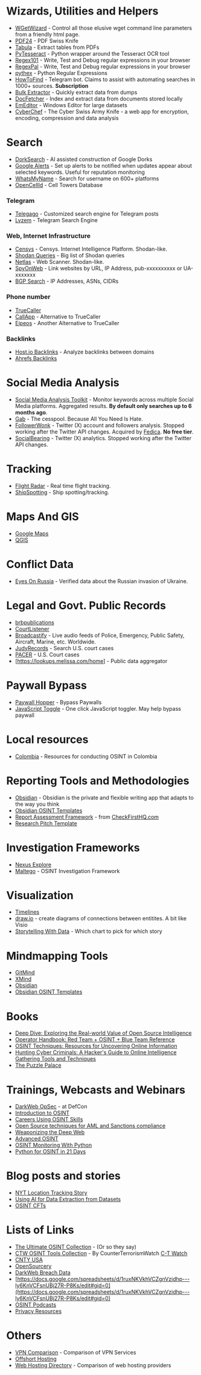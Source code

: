 # Wizards, Utilities and Helpers

- [WGetWizard](https://www.whatismybrowser.com/developers/tools/wget-wizard/) - Control all those elusive wget command line parameters from a friendly html page.
- [PDF24](https://www.pdf24.org/en/) - PDF Swiss Knife
- [Tabula](https://tabula.technology/) - Extract tables from PDFs
- [PyTesseract](https://pypi.org/project/pytesseract/) - Python wrapper around the Tesseract OCR tool
- [Regex101](https://regex101.com/) - Write, Test and Debug regular expressions in your browser
- [RegexPal](https://www.regexpal.com/) - Write, Test and Debug regular expressions in your browser
- [pythex](https://pythex.org/) - Python Regular Expressions
- [HowToFind](https://telegram.me/HowToFindRobot) - Telegram bot. Claims to assist with automating searches in 1000+ sources. **Subscription**
- [Bulk Extractor](https://www.digitalforensicstips.com/2019/11/using-bulk-extractor-for-quick-osint.html) - Quickly extract data from dumps
- [DocFetcher](https://docfetcher.sourceforge.io/en/index.html) - Index and extract data from documents stored locally
- [EmEditor](https://www.emeditor.com/) - Windows Editor for large datasets
- [CyberChef](https://gchq.github.io/CyberChef/) - The Cyber Swiss Army Knife - a web app for encryption, encoding, compression and data analysis

# Search

- [DorkSearch](https://dorksearch.com/) - AI assisted construction of Google Dorks
- [Google Alerts](https://www.google.com/alerts) - Set up alerts to be notified when updates appear about selected keywords. Useful for reputation monitoring
- [WhatsMyName](https://whatsmyname.app/) - Search for username on 600+ platforms
- [OpenCellId](https://www.opencellid.org/) - Cell Towers Database

### Telegram

- [Telegago](https://cse.google.com/cse?q=+&cx=006368593537057042503:efxu7xprihg) - Customized search engine for Telegram posts
- [Lyzem](https://lyzem.com/) - Telegram Search Engine

### Web, Internet Infrastructure

- [Censys](https://search.censys.com) - Censys. Internet Intelligence Platform. Shodan-like.
- [Shodan Queries](https://github.com/jakejarvis/awesome-shodan-queries) - Big list of Shodan queries
- [Netlas](https://netlas.io/) - Web Scanner. Shodan-like.
- [SpyOnWeb](https://spyonweb.com/) - Link websites by URL, IP Address, pub-xxxxxxxxxx or UA-xxxxxxx
- [BGP Search](https://bgp.he.net/) - IP Addresses, ASNs, CIDRs

### Phone number

- [TrueCaller](https://www.truecaller.com/)
- [CallApp](https://callapp.com/) - Alternative to TrueCaller
- [Eipeos](https://epieos.com/) - Another Alternative to TrueCaller

### Backlinks

- [Host.io Backlinks](https://host.io/backlinks/) - Analyze backlinks between domains
- [Ahrefs Backlinks](https://ahrefs.com/backlink-checker)

# Social Media Analysis

- [Social Media Analysis Toolkit](https://smat-app.com/) - Monitor keywords across multiple Social Media platforms. Aggregated results. **By default only searches up to 6 months ago**.
- [Gab](https://gab.com/) - The cesspool. Because All You Need Is Hate.
- [FollowerWonk](https://followerwonk.com/) - Twitter (X) account and followers analysis. Stopped working after the Twitter API changes. Acquired by [Fedica](https://fedica.com/). **No free tier**.
- [SocialBearing](https://socialbearing.com/) - Twitter (X) analytics. Stopped working after the Twitter API changes. 

# Tracking

- [Flight Radar](https://flightradar24.com) - Real time flight tracking.
- [ShipSpotting](https://www.shipspotting.com/) - Ship spotting/tracking.

# Maps And GIS

- [Google Maps](https://maps.google.com)
- [QGIS](https://www.qgis.org/en/site/)

# Conflict Data

- [Eyes On Russia](https://eyesonrussia.org/) - Verified data about the Russian invasion of Ukraine.

# Legal and Govt. Public Records

- [brbpublications](https://www.brbpublications.com/free-resources/public-record-sites)
- [CourtListener](https://www.courtlistener.com/recap/)
- [Broadcastify](https://www.broadcastify.com/) - Live audio feeds of Police, Emergency, Public Safety, Aircraft, Marine, etc. Worldwide.
- [JudyRecords](https://www.judyrecords.com/) - Search U.S. court cases
- [PACER](https://pacer.uscourts.gov/) - U.S. Court cases
- [https://lookups.melissa.com/home] - Public data aggregator

# Paywall Bypass

- [Paywall Hopper](http://12ft.io/) - Bypass Paywalls
- [JavaScript Toggle](https://chrome.google.com/webstore/detail/one-click-javascript-togg/ahjfodbngfpdppljbkhcfhcfdagfgcnj) - One click JavaScript toggler. May help bypass paywall

# Local resources

- [Colombia](https://github.com/BeHackerPro/OSINT_in_Colombia) - Resources for conducting OSINT in Colombia

# Reporting Tools and Methodologies

- [Obsidian](https://obsidian.md/) - Obsidian is the private and flexible writing app that adapts to the way you think
- [Obsidian OSINT Templates](https://github.com/WebBreacher/obsidian-osint-templates)
- [Report Assessment Framework](https://docs.google.com/spreadsheets/d/1ka2rcMAmiUgDKIiTxXNS5cB0poax8C-GCC2Gl1_sRmY/edit#gid=0) - from [CheckFirstHQ.com](CheckFirstHQ.com)
- [Research Pitch Template](https://docs.google.com/document/d/187P17tFE_rOrzLb2oA2vCPqNqoGP3gkSTrSLV5mwAhs/edit)

# Investigation Frameworks

- [Nexus Explore](https://www.nexusxplore.com/)
- [Maltego](https://maltego.com) - OSINT Investigation Framework

# Visualization

- [Timelines](http://timeline.knightlab.com/)
- [draw.io](http://draw.io) - create diagrams of connections between entitites. A bit like Visio
- [Storytelling With Data](https://www.storytellingwithdata.com/chart-guide) - Which chart to pick for which story

# Mindmapping Tools

- [GitMind](https://gitmind.com/)
- [XMind](https://xmind.works)
- [Obsidian](https://obsidian.md/) 
- [Obsidian OSINT Templates](https://github.com/WebBreacher/obsidian-osint-templates)

# Books

- [Deep Dive: Exploring the Real-world Value of Open Source Intelligence](https://www.amazon.com/Deep-Dive-Exploring-Real-world-Intelligence/dp/1119933242)
- [Operator Handbook: Red Team + OSINT + Blue Team Reference](https://www.amazon.com/Operator-Handbook-Team-OSINT-Reference/dp/B085RR67H5)
- [OSINT Techniques: Resources for Uncovering Online Information](https://www.amazon.com/dp/B0BRDLYX75)
- [Hunting Cyber Criminals: A Hacker's Guide to Online Intelligence Gathering Tools and Techniques](https://www.amazon.com/OSINT-Toolkit-Intelligence-Gathering-Investigations/dp/1119540925)
- [The Puzzle Palace](https://www.amazon.com/Puzzle-Palace-National-Intelligence-Organization/dp/0140067485)

# Trainings, Webcasts and Webinars

- [DarkWeb OpSec](https://www.youtube.com/watch?v=01oeaBb85Xc&feature=youtu.be) - at DefCon
- [Introduction to OSINT](https://www.myosint.training/courses/introduction-to-osint)
- [Careers Using OSINT Skills](https://www.myosint.training/courses/careers-using-osint-skills) 
- [Open Source techniques for AML and Sanctions compliance](https://www.sans.org/webcasts/open-source-tools-techniques-aml-sanctions-compliance/)
- [Weaponizing the Deep Web](https://www.youtube.com/watch?v=PefDqP3Gm_M&t=174s)
- [Advanced OSINT](https://www.sans.org/cyber-security-courses/advanced-open-source-intelligence-gathering-analysis/)
- [OSINT Monitoring With Python](https://www.sans.org/webcasts/setting-up-osint-watchdogs-create-free-persistent-monitoring-tools-python/)
- [Python for OSINT in 21 Days](https://github.com/cipher387/python-for-OSINT-21-days)

# Blog posts and stories

- [NYT Location Tracking Story](https://www.nytimes.com/interactive/2019/12/19/opinion/location-tracking-cell-phone.html)
- [Using AI for Data Extraction from Datasets](https://www.dutchosintguy.com/post/using-ai-for-extracting-usernames-emails-phone-numbers-and-personal-names-from-large-datasets)
- [OSINT CFTs](https://warnerchad.medium.com/osint-ctfs-9993129c10c7)

# Lists of Links

- [The Ultimate OSINT Collection](https://start.me/p/DPYPMz/the-ultimate-osint-collection) - (Or so they say)
- [CTW OSINT Tools Collection](https://start.me/p/z4rkrg/ctw-osint-tools-links-updated-9-18-23) - By CounterTerrorismWatch [C-T Watch](https://www.ctwatch.us/)
- [CNTY USA](https://start.me/p/kxMBv9/cnty-usa)
- [OpenSourcery](https://start.me/p/X2jBdL/open-sourcery) 
- [DarkWeb Breach Data](https://start.me/p/X2wwpk/14-dark-web-breach-data)
- [https://docs.google.com/spreadsheets/d/1ruxNKVkhVCZgnVzidhp---ly6KnVCFsnUBj27R-P8Ks/edit#gid=0](https://docs.google.com/spreadsheets/d/1ruxNKVkhVCZgnVzidhp---ly6KnVCFsnUBj27R-P8Ks/edit#gid=0)
- [OSINT Podcasts](https://osintteam.blog/osint-podcasts-7be54992a7e5)
- [Privacy Resources](https://www.techlore.tech/resources)

# Others

- [VPN Comparison](https://thatoneprivacysite.xyz/) - Comparison of VPN Services
- [Offshort Hosting](https://offshore.cat/) 
- [Web Hosting Directory](https://www.whtop.com/directory) - Comparison of web hosting providers
